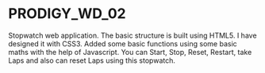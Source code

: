 # PRODIGY_WD_02
Stopwatch web application. The basic structure is built using HTML5. I have designed it with CSS3. Added some basic functions using some basic maths with the help of Javascript. You can Start, Stop, Reset, Restart, take Laps and also can reset Laps using this stopwatch.
